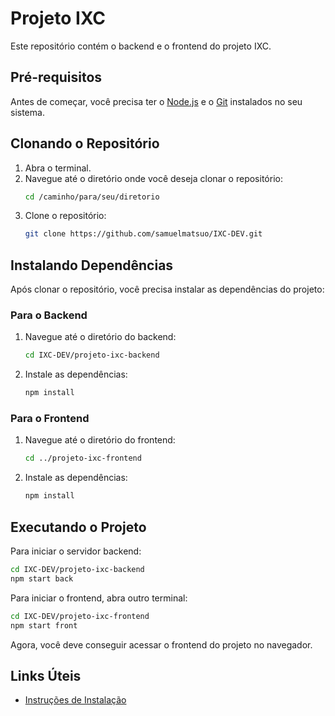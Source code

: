 # Projeto IXC

Este repositório contém o backend e o frontend do projeto IXC.

## Pré-requisitos

Antes de começar, você precisa ter o [Node.js](https://nodejs.org/) e o [Git](https://git-scm.com/) instalados no seu sistema.

## Clonando o Repositório

1. Abra o terminal.
2. Navegue até o diretório onde você deseja clonar o repositório:
   ```bash
   cd /caminho/para/seu/diretorio
   ```
3. Clone o repositório:
   ```bash
   git clone https://github.com/samuelmatsuo/IXC-DEV.git
   ```

## Instalando Dependências

Após clonar o repositório, você precisa instalar as dependências do projeto:

### Para o Backend

1. Navegue até o diretório do backend:
   ```bash
   cd IXC-DEV/projeto-ixc-backend
   ```
2. Instale as dependências:
   ```bash
   npm install
   ```

### Para o Frontend

1. Navegue até o diretório do frontend:
   ```bash
   cd ../projeto-ixc-frontend
   ```
2. Instale as dependências:
   ```bash
   npm install
   ```

## Executando o Projeto

Para iniciar o servidor backend:

```bash
cd IXC-DEV/projeto-ixc-backend
npm start back
```

Para iniciar o frontend, abra outro terminal:

```bash
cd IXC-DEV/projeto-ixc-frontend
npm start front
```

Agora, você deve conseguir acessar o frontend do projeto no navegador.

## Links Úteis

- [Instruções de Instalação](README_links.md)

